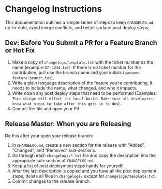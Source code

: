 # Changelog Instructions

This documentation outlines a simple series of steps to keep `CHANGELOG.md` up-to-date, avoid merge conflicts, and better surface post deploy steps.

## Dev: Before You Submit a PR for a Feature Branch or Hot Fix

1. Make a copy of `changelogs/template.txt` with the ticket number as the name \(example: `DP-1234.txt`\). If there is no ticket number for the contribution, just use the branch name and your initials \(`awesome- feature-branch.txt`\).
2. Write a plain language description of the feature you're contributing. It needs to include the name, what changed, and who it impacts.
3. Write down any post deploy steps that need to be performed \(Examples: `This change will effect the local build. Make sure all developers know what steps to take after this gets in to dev`\).
4. Commit the file and open your PR.

## Release Master: When you are Releasing

Do this after your open your release branch:

1. In `CHANGELOG.md`, create a new section for the release with "Added", "Changed", and "Removed" sub-sections.
2. Go through each `changelogs/*.txt` file and copy the description into the appropriate sub-section of `CHANGELOG.md`.
3. Keep a list of post deployment steps handy for yourself.
4. After the last description is copied and you have all the post deployment steps, delete all files in `changelogs/` except for `changelogs/template.txt.`
5. Commit changes to the release branch.

